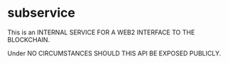 # subservice

This is an INTERNAL SERVICE FOR A WEB2 INTERFACE TO THE BLOCKCHAIN.

Under NO CIRCUMSTANCES SHOULD THIS API BE EXPOSED PUBLICLY.
